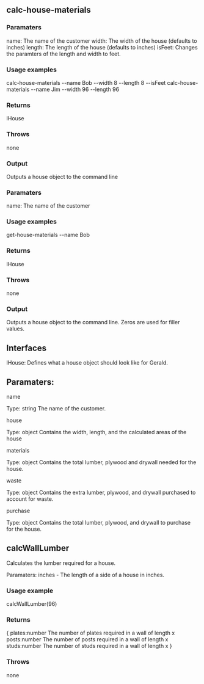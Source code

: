 ## calc-house-materials

### Paramaters

name: The name of the customer
width: The width of the house (defaults to inches)
length: The length of the house (defaults to inches)
isFeet: Changes the paramters of the length and width to feet.

### Usage examples

calc-house-materials --name Bob --width 8 --length 8 --isFeet
calc-house-materials --name Jim --width 96 --length 96

### Returns

IHouse

### Throws

none

### Output

Outputs a house object to the command line


### Paramaters

name: The name of the customer

### Usage examples

get-house-materials --name Bob

### Returns

IHouse

### Throws

none

### Output

Outputs a house object to the command line.  Zeros are used for filler values.

## Interfaces

IHouse: Defines what a house object should look like for Gerald.  

## Paramaters:

name

Type: string
The name of the customer.

house

Type: object
Contains the width, length, and the calculated areas of the house

materials

Type: object
Contains the total lumber, plywood and drywall needed for the house.

waste

Type: object
Contains the extra lumber, plywood, and drywall purchased to account for waste.

purchase

Type: object
Contains the total lumber, plywood, and drywall to purchase for the house.

## calcWallLumber

Calculates the lumber required for a house.

Paramaters: inches - The length of a side of a house in inches.

### Usage example

calcWallLumber(96)

### Returns
{
    plates:number The number of plates required in a wall of length x
    posts:number The number of posts required in a wall of length x
    studs:number The number of studs required in a wall of length x
}

### Throws

none